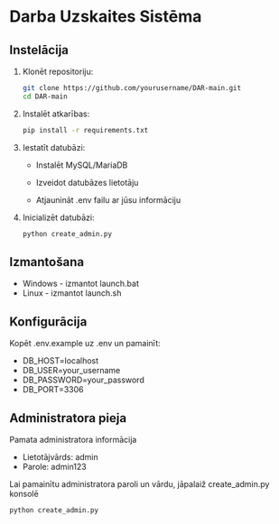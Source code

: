 # Darba Uzskaites Sistēma

## Instelācija
1. Klonēt repositoriju:
   ```bash
   git clone https://github.com/yourusername/DAR-main.git
   cd DAR-main

2. Instalēt atkarības:
   ```bash
   pip install -r requirements.txt

3. Iestatīt datubāzi:
   * Instalēt MySQL/MariaDB

   * Izveidot datubāzes lietotāju

   * Atjaunināt .env failu ar jūsu informāciju

4. Inicializēt datubāzi:
   ```bash
   python create_admin.py
   
## Izmantošana
* Windows - izmantot launch.bat
* Linux - izmantot launch.sh

## Konfigurācija
Kopēt .env.example uz .env un pamainīt:

* DB_HOST=localhost
* DB_USER=your_username
* DB_PASSWORD=your_password
* DB_PORT=3306

## Administratora pieja
Pamata administratora informācija
* Lietotājvārds: admin
* Parole: admin123

Lai pamainītu administratora paroli un vārdu, jāpalaiž create_admin.py konsolē
   ```cmd
   python create_admin.py
